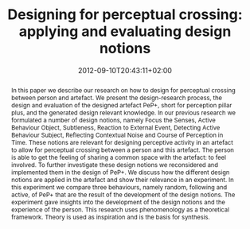 ---
slug: designing-for-perceptual-crossing-applying-and-evaluating-design-notions
title: "Designing for perceptual crossing: applying and evaluating design notions"
layout: publi
searchFilter: Publication
searchWeight: 8
publitype: article
subsection: paper
perceptq: true
researchpage: true
research: 
    -  perceptq
institution:
    heig: 1
    logo: TUe
    short: 'TU/e'
    name: "Eindhoven University of Technology"
    web: "https://www.tue.nl/en/"
    colo: "#c72125"
date: 2012-09-10T20:43:11+02:00
shortJournal: "International Journal of Design 6(3)"
citation:
    authors:
        1: ["Deckers", "Eva", "E.J.L."]
        2: ["Levy", "Pierre", "P."]
        3: ["Wensveen", "Stephan", "S."]
        4: ["Ahn", "René", "R."]
        5: ["Overbeeke", "Kees", "K."]
    year: 2012
    title: "Designing for perceptual crossing: applying and evaluating design notions"
    journal: "International Journal of Design"
    number: 6
    volume: 3
    firstpage: "41"
    lastpage: "55"
reference: "Deckers, E.J.L., Lévy, P., Wensveen, S., Ahn, R., & Overbeeke, K. (2012). Designing for perceptual crossing: applying and evaluating design notions. International Journal of Design. 6(3), 41–55"
abstract: "In this paper we describe our research on how to design for perceptual crossing between person and artefact. We present the design-research process, the design and evaluation of the designed artefact PeP+, short for perception pillar plus, and the generated design relevant knowledge. In our previous research we formulated a number of design notions, namely Focus the Senses, Active Behaviour Object, Subtleness, Reaction to External Event, Detecting Active Behaviour Subject, Reflecting Contextual Noise and Course of Perception in Time. These notions are relevant for designing perceptive activity in an artefact to allow for perceptual crossing between a person and this artefact. The person is able to get the feeling of sharing a common space with the artefact: to feel involved. To further investigate these design notions we reconsidered and implemented them in the design of PeP+. We discuss how the different design notions are applied in the artefact and show their relevance in an experiment. In this experiment we compare three behaviours, namely random, following and active, of PeP+ that are the result of the development of the design notions. The experiment gave insights into the development of the design notions and the experience of the person. This research uses phenomenology as a theoretical framework. Theory is used as inspiration and is the basis for synthesis."
link:
    1: ["paper", "paper", "https://1drv.ms/b/s!AnQx_v88q65Qv4Q2ElJJWKZOiB--_A?e=jWxvz1"]
    3: ["journal", "journal", "http://www.ijdesign.org/index.php/IJDesign/article/view/1062"]
---